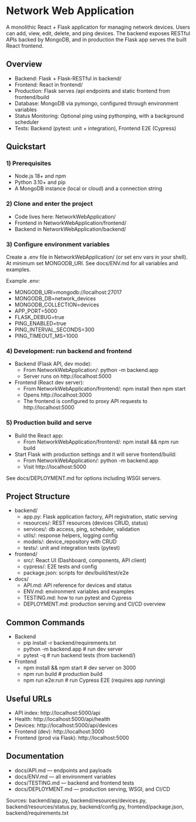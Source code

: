 # Network Web Application

A monolithic React + Flask application for managing network devices. Users can add, view, edit, delete, and ping devices. The backend exposes RESTful APIs backed by MongoDB, and in production the Flask app serves the built React frontend.

## Overview

- Backend: Flask + Flask-RESTful in backend/
- Frontend: React in frontend/
- Production: Flask serves /api endpoints and static frontend from frontend/build
- Database: MongoDB via pymongo, configured through environment variables
- Status Monitoring: Optional ping using pythonping, with a background scheduler
- Tests: Backend (pytest: unit + integration), Frontend E2E (Cypress)

## Quickstart

### 1) Prerequisites

- Node.js 18+ and npm
- Python 3.10+ and pip
- A MongoDB instance (local or cloud) and a connection string

### 2) Clone and enter the project

- Code lives here: NetworkWebApplication/
- Frontend in NetworkWebApplication/frontend/
- Backend in NetworkWebApplication/backend/

### 3) Configure environment variables

Create a .env file in NetworkWebApplication/ (or set env vars in your shell). At minimum set MONGODB_URI. See docs/ENV.md for all variables and examples.

Example .env:
- MONGODB_URI=mongodb://localhost:27017
- MONGODB_DB=network_devices
- MONGODB_COLLECTION=devices
- APP_PORT=5000
- FLASK_DEBUG=true
- PING_ENABLED=true
- PING_INTERVAL_SECONDS=300
- PING_TIMEOUT_MS=1000

### 4) Development: run backend and frontend

- Backend (Flask API, dev mode):
  - From NetworkWebApplication/: python -m backend.app
  - Server runs on http://localhost:5000
- Frontend (React dev server):
  - From NetworkWebApplication/frontend/: npm install then npm start
  - Opens http://localhost:3000
  - The frontend is configured to proxy API requests to http://localhost:5000

### 5) Production build and serve

- Build the React app:
  - From NetworkWebApplication/frontend/: npm install && npm run build
- Start Flask with production settings and it will serve frontend/build:
  - From NetworkWebApplication/: python -m backend.app
  - Visit http://localhost:5000

See docs/DEPLOYMENT.md for options including WSGI servers.

## Project Structure

- backend/
  - app.py: Flask application factory, API registration, static serving
  - resources/: REST resources (devices CRUD, status)
  - services/: db access, ping, scheduler, validation
  - utils/: response helpers, logging config
  - models/: device_repository with CRUD
  - tests/: unit and integration tests (pytest)
- frontend/
  - src/: React UI (Dashboard, components, API client)
  - cypress/: E2E tests and config
  - package.json: scripts for dev/build/test/e2e
- docs/
  - API.md: API reference for devices and status
  - ENV.md: environment variables and examples
  - TESTING.md: how to run pytest and Cypress
  - DEPLOYMENT.md: production serving and CI/CD overview

## Common Commands

- Backend
  - pip install -r backend/requirements.txt
  - python -m backend.app  # run dev server
  - pytest -q  # run backend tests (from backend/)
- Frontend
  - npm install && npm start  # dev server on 3000
  - npm run build  # production build
  - npm run e2e:run  # run Cypress E2E (requires app running)

## Useful URLs

- API index: http://localhost:5000/api
- Health: http://localhost:5000/api/health
- Devices: http://localhost:5000/api/devices
- Frontend (dev): http://localhost:3000
- Frontend (prod via Flask): http://localhost:5000

## Documentation

- docs/API.md — endpoints and payloads
- docs/ENV.md — all environment variables
- docs/TESTING.md — backend and frontend tests
- docs/DEPLOYMENT.md — production serving, WSGI, and CI/CD

Sources: backend/app.py, backend/resources/devices.py, backend/resources/status.py, backend/config.py, frontend/package.json, backend/requirements.txt
